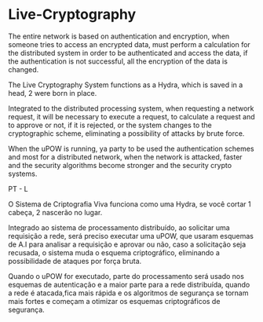 # Live-Cryptography
The entire network is based on authentication and encryption, when someone tries to access an encrypted data, must perform a calculation for the distributed system in order to be authenticated and access the data, if the authentication is not successful, all the encryption of the data is changed.

The Live Cryptography System functions as a Hydra, which is saved in a head, 2 were born in place.

Integrated to the distributed processing system, when requesting a network request, it will be necessary to execute a request, to calculate a request and to approve or not, if it is rejected, or the system changes to the cryptographic scheme, eliminating a possibility of attacks by brute force.

When the uPOW is running, ya party to be used the authentication schemes and most for a distributed network, when the network is attacked, faster and the security algorithms become stronger and the security crypto systems.

PT - L

O Sistema de Criptografia Viva funciona como uma Hydra, se você cortar 1 cabeça, 2 nascerão no lugar.

Integrado ao sistema de processamento distribuído, ao solicitar uma requisição a rede, será preciso executar uma uPOW, que usaram esquemas de A.I para analisar a requisição e aprovar ou não, caso a solicitação seja recusada, o sistema muda o esquema criptográfico, eliminando a possibilidade de ataques por força bruta. 

Quando o uPOW for executado, parte do processamento será usado nos esquemas de autenticação e a maior parte para a rede distribuída, quando a rede é atacada,fica mais rápida e os algoritmos de segurança se tornam mais fortes e começam a otimizar os esquemas criptográficos de segurança.  
